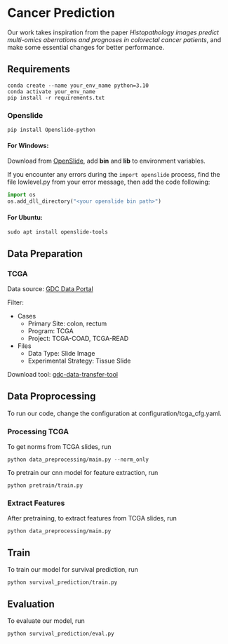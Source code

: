 # Cancer Prediction

Our work takes inspiration from the paper *Histopathology images predict multi-omics  aberrations and prognoses in colorectal  cancer patients*, and make some essential changes for better performance.

## Requirements


```shell
conda create --name your_env_name python=3.10
conda activate your_env_name
pip install -r requirements.txt
```

### Openslide

```
pip install Openslide-python
```

#### For Windows:

Download from [OpenSlide](https://openslide.org/download/), add **bin** and **lib** to environment variables.

If you encounter any errors during the `import openslide` process, find the file lowlevel.py from your error message, then add the code following:

```python
import os
os.add_dll_directory("<your openslide bin path>")
```

#### For Ubuntu:

```
sudo apt install openslide-tools
```

## Data Preparation

### TCGA

Data source: [GDC Data Portal](https://portal.gdc.cancer.gov/)

Filter: 
- Cases
    - Primary Site: colon, rectum
    - Program: TCGA
    - Project: TCGA-COAD, TCGA-READ
- Files
    - Data Type: Slide Image
    - Experimental Strategy: Tissue Slide

Download tool: [gdc-data-transfer-tool](https://gdc.cancer.gov/access-data/gdc-data-transfer-tool)

## Data Proprocessing
To run our code, change the configuration at configuration/tcga_cfg.yaml.
### Processing TCGA

To get norms from TCGA slides, run
```
python data_preprocessing/main.py --norm_only
```

To pretrain our cnn model for feature extraction, run

```
python pretrain/train.py
```

### Extract Features

After pretraining, to extract features from TCGA slides, run
```
python data_preprocessing/main.py
```
## Train
To train our model for survival prediction, run
```
python survival_prediction/train.py
```

## Evaluation

To evaluate our model, run
```
python survival_prediction/eval.py
```
